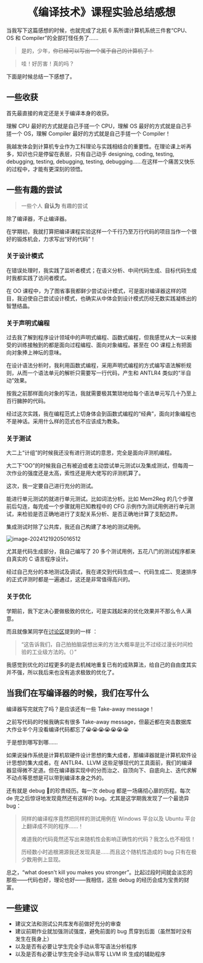 <center><h1>《编译技术》课程实验总结感想</h1></center>




当我写下这篇感想的时候，也就完成了北航 6 系所谓计算机系统三件套“CPU、OS 和 Compiler”的全部打怪任务了……

>   是的，少年，~~你已经可以写出一个属于自己的计算机了！~~

>   哇！好厉害！真的吗？

下面是时候总结一下感想了。

## 一些收获

首先最直接的肯定还是关于编译本身的收获。

理解 CPU 最好的方式就是自己手搓一个 CPU，理解 OS 最好的方式就是自己手搓一个 OS，理解 Compiler 最好的方式就是自己手搓一个 Compiler！

我越发体会到计算机专业作为工科理论与实践相结合的重要性。在理论课上听再多，知识也只是停留在表层，只有自己动手 designing, coding, testing, debugging, testing, debugging, testing, debugging……在这样一个痛苦又快乐的过程中，才能有更深刻的领悟。

## 一些有趣的尝试

>   一些个人 **自认为** 有趣的尝试

除了编译器，不止编译器。

在学期初，我就打算把编译课程实验这样一个千行乃至万行代码的项目当作一个很好的锻炼机会，力求写出“好的代码”！

### 关于设计模式

在错误处理时，我实践了监听者模式；在语义分析、中间代码生成、目标代码生成时我都实践了访问者模式。

在 OO 课程中，为了图省事我都鲜少尝试设计模式，可是面对编译器这样的项目，我迫使自己尝试设计模式，也确实从中体会到设计模式历经无数实践凝练出的智慧结晶。

### 关于声明式编程

过去我了解到程序设计领域中的声明式编程、函数式编程，但我感觉从大一以来接受的训练接触到的都是面向过程编程、面向对象编程。甚至在 OO 课程上有把面向对象捧上神坛的意味。

在设计语法分析时，我利用函数式编程，采用声明式编程的方式编写语法解析规则，从而一个语法单元的解析只需要写一行代码，产生和 ANTLR4 类似的“半自动”效果。

按我之前那样面向对象的写法，我就需要极其繁琐地给每个语法单元写几十乃至上百行臃肿的代码。

经过这次实践，我在编程范式上切身体会到函数式编程的“经典”，面向对象编程也不是神话。采用什么样的范式也不应该成为教条。

### 关于测试

大二上“计组”的时候我还没有进行测试的意思，完全是面向评测机编程。

大二下“OO”的时候我自己有被迫或者主动尝试单元测试以及集成测试，但每周一次作业的强度还是太高，索性还是用大佬写的评测机算了。

这次，我一定要自己进行充分的测试。

能进行单元测试的就进行单元测试。比如词法分析。比如 Mem2Reg 的几个步骤前后勾连，每完成一个步骤就用已知教程中的 CFG 示例作为测试用例进行单元测试，来检验是否正确地进行了支配关系分析、是否正确地计算了支配边界。

集成测试时除了公共库，我还自己构建了本地的测试用例。

![image-20241219205016512](C:/Users/Arren/AppData/Roaming/Typora/typora-user-images/image-20241219205016512.png)

尤其是代码生成部分，我自己编写了 $20$ 多个测试用例，五花八门的测试程序都来自真实的 C 语言程序设计。

经过自己充分的本地测试及调试，我在递交到代码生成一、代码生成二、竞速排序的正式评测时都是一遍通过，这还是非常值得高兴的。

### 关于优化

学期前，我下定决心要做极致的优化，可是实践起来的优化效果并不那么令人满意。

而且就像某同学在[讨论区](https://judge.buaa.edu.cn/forum/thread.jsp?forum=811&thread=14414)提到的一样 ：

>   “这告诉我们，自己拍拍脑袋想出来的方法大概率是比不过经过漫长时间检验的工业级方法的。（）”

我感觉到优化的过程更多的是去机械地重复已有的成熟算法，给自己的自由度其实并不强，所以我后来也没有追求极致的优化了。

## 当我们在写编译器的时候，我们在写什么

编译器写完就完了吗？是应该还有一些 Take-away message！

之前写代码的时候我确实有很多 Take-away message，但最近都在突击数据库大作业半个月没看编译代码都忘了😭😭😭😭😭😭😭

于是想到哪写到哪……

如果说操作系统是计算机软硬件设计思想的集大成者，那编译器就是计算机软件设计思想的集大成者。在 ANTLR4、LLVM  这些足够现代的工具面前，我们的编译器显得微不足道。但在编译器实现中的分而治之、自顶向下、自底向上、迭代求解不动点等思想是可以带到编译本身之外的。

还有就是 debug 🐞的珍贵经历。每一次 debug 都是一场痛彻心扉的历程。每次 de 完之后惊讶地发现竟然还有这样的 bug。尤其是这学期我发现了一个最诡异 bug：

>   同样的编译程序竟然把同样的测试用例在 Windows 平台以及 Ubuntu 平台上翻译成不同的程序……！
>
>   难道我的代码竟然还写出来随机性会影响正确性的代码？我怎么也不相信！
>
>   历经数小时追根溯源我还发现真是……而且这个随机性造成的 bug 只有在极少数用例上显现。 

总之，“what doesn't kill you makes you stronger”。比起过段时间就会淡忘的那些——代码也好，理论也好——我相信，这些 debug 的经历会成为宝贵的财富。

## 一些建议

*   建议文法和测试公共库发布前做好充分的审查
*   建议前期作业就加强测试强度，避免前面的 bug 贯穿到后面（虽然暂时没有发生在我身上）
*   以及是否有必要让学生完全手动从零写语法分析程序
*   以及是否有必要让学生完全手动从零写 LLVM IR 生成的辅助程序